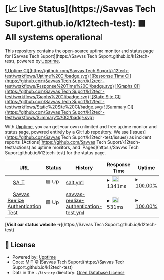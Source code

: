 # [📈 Live Status](https://Savvas Tech Suport.github.io/k12tech-test): <!--live status--> **🟩 All systems operational**

This repository contains the open-source uptime monitor and status page for [Savvas Tech Suport](https://Savvas Tech Suport.github.io/k12tech-test), powered by [Upptime](https://github.com/upptime/upptime).

[![Uptime CI](https://github.com/Savvas Tech Suport/k12tech-test/workflows/Uptime%20CI/badge.svg)](https://github.com/upptime/upptime/actions?query=workflow%3A%22Uptime+CI%22)
[![Response Time CI](https://github.com/Savvas Tech Suport/k12tech-test/workflows/Response%20Time%20CI/badge.svg)](https://github.com/upptime/upptime/actions?query=workflow%3A%22Response+Time+CI%22)
[![Graphs CI](https://github.com/Savvas Tech Suport/k12tech-test/workflows/Graphs%20CI/badge.svg)](https://github.com/upptime/upptime/actions?query=workflow%3A%22Graphs+CI%22)
[![Static Site CI](https://github.com/Savvas Tech Suport/k12tech-test/workflows/Static%20Site%20CI/badge.svg)](https://github.com/upptime/upptime/actions?query=workflow%3A%22Static+Site+CI%22)
[![Summary CI](https://github.com/Savvas Tech Suport/k12tech-test/workflows/Summary%20CI/badge.svg)](https://github.com/upptime/upptime/actions?query=workflow%3A%22Summary+CI%22)

With [Upptime](https://upptime.js.org), you can get your own unlimited and free uptime monitor and status page, powered entirely by a GitHub repository. We use [Issues](https://github.com/Savvas Tech Suport/k12tech-test/issues) as incident reports, [Actions](https://github.com/Savvas Tech Suport/k12tech-test/actions) as uptime monitors, and [Pages](https://Savvas Tech Suport.github.io/k12tech-test) for the status page.

<!--start: status pages-->
<!-- This summary is generated by Upptime (https://github.com/upptime/upptime) -->
<!-- Do not edit this manually, your changes will be overwritten -->
<!-- prettier-ignore -->
| URL | Status | History | Response Time | Uptime |
| --- | ------ | ------- | ------------- | ------ |
| <img alt="" src="https://favicons.githubusercontent.com/salt.savvas.com" height="13"> [SALT](https://salt.savvas.com/) | 🟩 Up | [salt.yml](https://github.com/SavvasStephenPartington/k12tech-test/commits/HEAD/history/salt.yml) | <details><summary><img alt="Response time graph" src="./graphs/salt/response-time-week.png" height="20"> 1341ms</summary><br><a href="https://Savvas Tech Suport.github.io/k12tech-test/history/salt"><img alt="Response time 858" src="https://img.shields.io/endpoint?url=https%3A%2F%2Fraw.githubusercontent.com%2FSavvasStephenPartington%2Fk12tech-test%2FHEAD%2Fapi%2Fsalt%2Fresponse-time.json"></a><br><a href="https://Savvas Tech Suport.github.io/k12tech-test/history/salt"><img alt="24-hour response time 224" src="https://img.shields.io/endpoint?url=https%3A%2F%2Fraw.githubusercontent.com%2FSavvasStephenPartington%2Fk12tech-test%2FHEAD%2Fapi%2Fsalt%2Fresponse-time-day.json"></a><br><a href="https://Savvas Tech Suport.github.io/k12tech-test/history/salt"><img alt="7-day response time 1341" src="https://img.shields.io/endpoint?url=https%3A%2F%2Fraw.githubusercontent.com%2FSavvasStephenPartington%2Fk12tech-test%2FHEAD%2Fapi%2Fsalt%2Fresponse-time-week.json"></a><br><a href="https://Savvas Tech Suport.github.io/k12tech-test/history/salt"><img alt="30-day response time 858" src="https://img.shields.io/endpoint?url=https%3A%2F%2Fraw.githubusercontent.com%2FSavvasStephenPartington%2Fk12tech-test%2FHEAD%2Fapi%2Fsalt%2Fresponse-time-month.json"></a><br><a href="https://Savvas Tech Suport.github.io/k12tech-test/history/salt"><img alt="1-year response time 858" src="https://img.shields.io/endpoint?url=https%3A%2F%2Fraw.githubusercontent.com%2FSavvasStephenPartington%2Fk12tech-test%2FHEAD%2Fapi%2Fsalt%2Fresponse-time-year.json"></a></details> | <details><summary><a href="https://Savvas Tech Suport.github.io/k12tech-test/history/salt">100.00%</a></summary><a href="https://Savvas Tech Suport.github.io/k12tech-test/history/salt"><img alt="All-time uptime 100.00%" src="https://img.shields.io/endpoint?url=https%3A%2F%2Fraw.githubusercontent.com%2FSavvasStephenPartington%2Fk12tech-test%2FHEAD%2Fapi%2Fsalt%2Fuptime.json"></a><br><a href="https://Savvas Tech Suport.github.io/k12tech-test/history/salt"><img alt="24-hour uptime 100.00%" src="https://img.shields.io/endpoint?url=https%3A%2F%2Fraw.githubusercontent.com%2FSavvasStephenPartington%2Fk12tech-test%2FHEAD%2Fapi%2Fsalt%2Fuptime-day.json"></a><br><a href="https://Savvas Tech Suport.github.io/k12tech-test/history/salt"><img alt="7-day uptime 100.00%" src="https://img.shields.io/endpoint?url=https%3A%2F%2Fraw.githubusercontent.com%2FSavvasStephenPartington%2Fk12tech-test%2FHEAD%2Fapi%2Fsalt%2Fuptime-week.json"></a><br><a href="https://Savvas Tech Suport.github.io/k12tech-test/history/salt"><img alt="30-day uptime 100.00%" src="https://img.shields.io/endpoint?url=https%3A%2F%2Fraw.githubusercontent.com%2FSavvasStephenPartington%2Fk12tech-test%2FHEAD%2Fapi%2Fsalt%2Fuptime-month.json"></a><br><a href="https://Savvas Tech Suport.github.io/k12tech-test/history/salt"><img alt="1-year uptime 100.00%" src="https://img.shields.io/endpoint?url=https%3A%2F%2Fraw.githubusercontent.com%2FSavvasStephenPartington%2Fk12tech-test%2FHEAD%2Fapi%2Fsalt%2Fuptime-year.json"></a></details>
| <img alt="" src="https://favicons.githubusercontent.com/sso.rumba.pk12ls.com" height="13"> [Savvas Realize Authentication Test](https://sso.rumba.pk12ls.com/sso/loginService?username=ugoodry_math&password=pearson1&gateway=true&service=https://www.savvasrealize.com/community/home) | 🟩 Up | [savvas-realize-authentication-test.yml](https://github.com/SavvasStephenPartington/k12tech-test/commits/HEAD/history/savvas-realize-authentication-test.yml) | <details><summary><img alt="Response time graph" src="./graphs/savvas-realize-authentication-test/response-time-week.png" height="20"> 531ms</summary><br><a href="https://Savvas Tech Suport.github.io/k12tech-test/history/savvas-realize-authentication-test"><img alt="Response time 477" src="https://img.shields.io/endpoint?url=https%3A%2F%2Fraw.githubusercontent.com%2FSavvasStephenPartington%2Fk12tech-test%2FHEAD%2Fapi%2Fsavvas-realize-authentication-test%2Fresponse-time.json"></a><br><a href="https://Savvas Tech Suport.github.io/k12tech-test/history/savvas-realize-authentication-test"><img alt="24-hour response time 775" src="https://img.shields.io/endpoint?url=https%3A%2F%2Fraw.githubusercontent.com%2FSavvasStephenPartington%2Fk12tech-test%2FHEAD%2Fapi%2Fsavvas-realize-authentication-test%2Fresponse-time-day.json"></a><br><a href="https://Savvas Tech Suport.github.io/k12tech-test/history/savvas-realize-authentication-test"><img alt="7-day response time 531" src="https://img.shields.io/endpoint?url=https%3A%2F%2Fraw.githubusercontent.com%2FSavvasStephenPartington%2Fk12tech-test%2FHEAD%2Fapi%2Fsavvas-realize-authentication-test%2Fresponse-time-week.json"></a><br><a href="https://Savvas Tech Suport.github.io/k12tech-test/history/savvas-realize-authentication-test"><img alt="30-day response time 477" src="https://img.shields.io/endpoint?url=https%3A%2F%2Fraw.githubusercontent.com%2FSavvasStephenPartington%2Fk12tech-test%2FHEAD%2Fapi%2Fsavvas-realize-authentication-test%2Fresponse-time-month.json"></a><br><a href="https://Savvas Tech Suport.github.io/k12tech-test/history/savvas-realize-authentication-test"><img alt="1-year response time 477" src="https://img.shields.io/endpoint?url=https%3A%2F%2Fraw.githubusercontent.com%2FSavvasStephenPartington%2Fk12tech-test%2FHEAD%2Fapi%2Fsavvas-realize-authentication-test%2Fresponse-time-year.json"></a></details> | <details><summary><a href="https://Savvas Tech Suport.github.io/k12tech-test/history/savvas-realize-authentication-test">100.00%</a></summary><a href="https://Savvas Tech Suport.github.io/k12tech-test/history/savvas-realize-authentication-test"><img alt="All-time uptime 100.00%" src="https://img.shields.io/endpoint?url=https%3A%2F%2Fraw.githubusercontent.com%2FSavvasStephenPartington%2Fk12tech-test%2FHEAD%2Fapi%2Fsavvas-realize-authentication-test%2Fuptime.json"></a><br><a href="https://Savvas Tech Suport.github.io/k12tech-test/history/savvas-realize-authentication-test"><img alt="24-hour uptime 100.00%" src="https://img.shields.io/endpoint?url=https%3A%2F%2Fraw.githubusercontent.com%2FSavvasStephenPartington%2Fk12tech-test%2FHEAD%2Fapi%2Fsavvas-realize-authentication-test%2Fuptime-day.json"></a><br><a href="https://Savvas Tech Suport.github.io/k12tech-test/history/savvas-realize-authentication-test"><img alt="7-day uptime 100.00%" src="https://img.shields.io/endpoint?url=https%3A%2F%2Fraw.githubusercontent.com%2FSavvasStephenPartington%2Fk12tech-test%2FHEAD%2Fapi%2Fsavvas-realize-authentication-test%2Fuptime-week.json"></a><br><a href="https://Savvas Tech Suport.github.io/k12tech-test/history/savvas-realize-authentication-test"><img alt="30-day uptime 100.00%" src="https://img.shields.io/endpoint?url=https%3A%2F%2Fraw.githubusercontent.com%2FSavvasStephenPartington%2Fk12tech-test%2FHEAD%2Fapi%2Fsavvas-realize-authentication-test%2Fuptime-month.json"></a><br><a href="https://Savvas Tech Suport.github.io/k12tech-test/history/savvas-realize-authentication-test"><img alt="1-year uptime 100.00%" src="https://img.shields.io/endpoint?url=https%3A%2F%2Fraw.githubusercontent.com%2FSavvasStephenPartington%2Fk12tech-test%2FHEAD%2Fapi%2Fsavvas-realize-authentication-test%2Fuptime-year.json"></a></details>

<!--end: status pages-->

[**Visit our status website →**](https://Savvas Tech Suport.github.io/k12tech-test)

## 📄 License

- Powered by: [Upptime](https://github.com/upptime/upptime)
- Code: [MIT](./LICENSE) © [Savvas Tech Suport](https://Savvas Tech Suport.github.io/k12tech-test)
- Data in the `./history` directory: [Open Database License](https://opendatacommons.org/licenses/odbl/1-0/)
